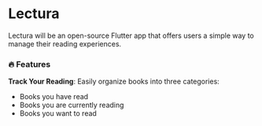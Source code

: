 # Lectura
Lectura will be an open-source Flutter app that offers users a simple way to manage their reading experiences.

### 🔥 Features
**Track Your Reading**: Easily organize books into three categories:
- Books you have read
- Books you are currently reading
- Books you want to read
